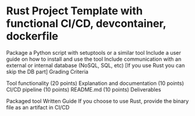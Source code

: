 # Rust Project Template with functional CI/CD, devcontainer, dockerfile
Package a Python script with setuptools or a similar tool
Include a user guide on how to install and use the tool
Include communication with an external or internal database (NoSQL, SQL, etc) [If you use Rust you can skip the DB part]
Grading Criteria

Tool functionality (20 points)
Explanation and documentation (10 points)
CI/CD pipeline (10 points)
README.md (10 points)
Deliverables

Packaged tool
Written Guide
If you choose to use Rust, provide the binary file as an artifact in CI/CD